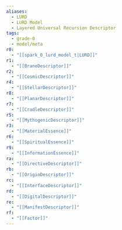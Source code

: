 ```yaml
---
aliases:
  - LURD
  - LURD Model
  - Layered Universal Recursion Descriptor
tags:
  - grade-0
  - model/meta
r0:
  - "[[spark_0_lurd_model_t|LURD]]"
r1:
  - "[[BraneDescriptor]]"
r2:
  - "[[CosmicDescriptor]]"
r4:
  - "[[StellarDescriptor]]"
r8:
  - "[[PlanarDescriptor]]"
r7:
  - "[[CradleDescriptor]]"
r5:
  - "[[MythogenicDescriptor]]"
r3:
  - "[[MaterialEssence]]"
r6:
  - "[[SpiritualEssence]]"
r9:
  - "[[InformationEssence]]"
ra:
  - "[[DirectiveDescriptor]]"
rb:
  - "[[OriginDescriptor]]"
rc:
  - "[[InterfaceDescriptor]]"
rd:
  - "[[DigitalDescriptor]]"
re:
  - "[[ManifestDescriptor]]"
rf:
  - "[[Factor]]"
---
```

